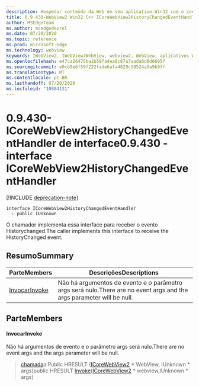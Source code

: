 ```yaml
---
description: Hospedar conteúdo da Web em seu aplicativo Win32 com o controle WebView2 do Microsoft Edge
title: 0.9.430-WebView2 Win32 C++ ICoreWebView2HistoryChangedEventHandler
author: MSEdgeTeam
ms.author: msedgedevrel
ms.date: 07/20/2020
ms.topic: reference
ms.prod: microsoft-edge
ms.technology: webview
keywords: IWebView2, IWebView2WebView, webview2, WebView, aplicativos Win32, Win32, Edge, ICoreWebView2, ICoreWebView2Host, controle do navegador, HTML Edge
ms.openlocfilehash: e47ca26475ba1b59fa4ea8c87a7aada0d8d6695f
ms.sourcegitcommit: e0cb9e6f59f222fade6afa4829c59524a9a9b9ff
ms.translationtype: MT
ms.contentlocale: pt-BR
ms.lasthandoff: 07/20/2020
ms.locfileid: "10884131"
---
```

# <span data-ttu-id="9a23c-104">0.9.430-ICoreWebView2HistoryChangedEventHandler de interface</span><span class="sxs-lookup"><span data-stu-id="9a23c-104">0.9.430 - interface ICoreWebView2HistoryChangedEventHandler</span></span> 

[!INCLUDE [deprecation-note](../../includes/deprecation-note.md)]

```
interface ICoreWebView2HistoryChangedEventHandler
  : public IUnknown
```

<span data-ttu-id="9a23c-105">O chamador implementa essa interface para receber o evento Historychanged.</span><span class="sxs-lookup"><span data-stu-id="9a23c-105">The caller implements this interface to receive the HistoryChanged event.</span></span>

## <span data-ttu-id="9a23c-106">Resumo</span><span class="sxs-lookup"><span data-stu-id="9a23c-106">Summary</span></span>

 <span data-ttu-id="9a23c-107">Parte</span><span class="sxs-lookup"><span data-stu-id="9a23c-107">Members</span></span>                        | <span data-ttu-id="9a23c-108">Descrições</span><span class="sxs-lookup"><span data-stu-id="9a23c-108">Descriptions</span></span>
--------------------------------|---------------------------------------------
[<span data-ttu-id="9a23c-109">Invocar</span><span class="sxs-lookup"><span data-stu-id="9a23c-109">Invoke</span></span>](#invoke) | <span data-ttu-id="9a23c-110">Não há argumentos de evento e o parâmetro args será nulo.</span><span class="sxs-lookup"><span data-stu-id="9a23c-110">There are no event args and the args parameter will be null.</span></span>

## <span data-ttu-id="9a23c-111">Parte</span><span class="sxs-lookup"><span data-stu-id="9a23c-111">Members</span></span>

#### <span data-ttu-id="9a23c-112">Invocar</span><span class="sxs-lookup"><span data-stu-id="9a23c-112">Invoke</span></span> 

<span data-ttu-id="9a23c-113">Não há argumentos de evento e o parâmetro args será nulo.</span><span class="sxs-lookup"><span data-stu-id="9a23c-113">There are no event args and the args parameter will be null.</span></span>

> <span data-ttu-id="9a23c-114">[chamada](#invoke)a Public HRESULT ([ICoreWebView2](ICoreWebView2.md) \* WebView, IUnknown \* args)</span><span class="sxs-lookup"><span data-stu-id="9a23c-114">public HRESULT [Invoke](#invoke)([ICoreWebView2](ICoreWebView2.md) \* webview,IUnknown \* args)</span></span>

